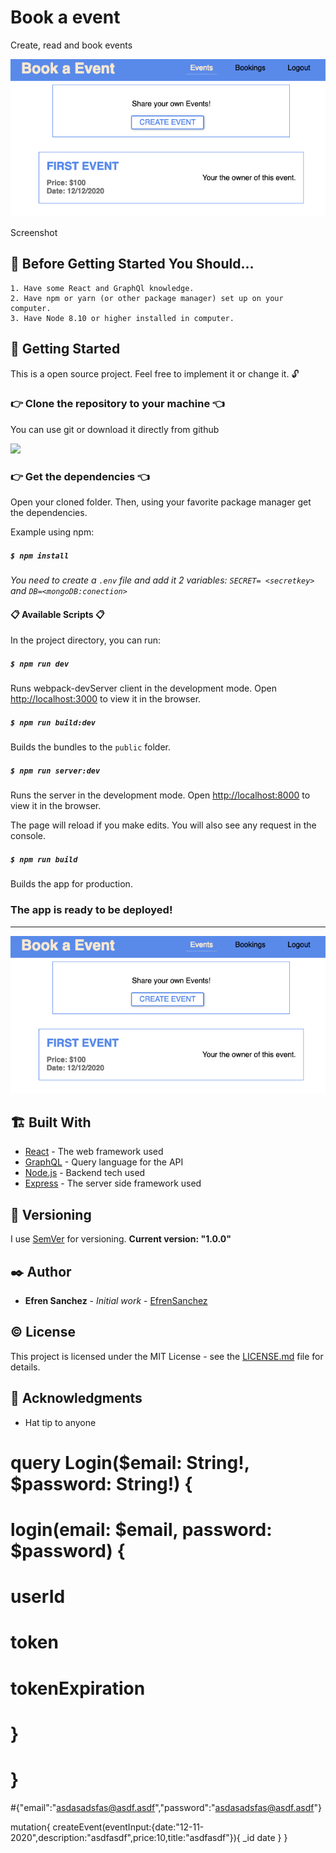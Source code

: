 # Book a event

Create, read and book events

![](./docs/capture.png)

Screenshot


## 🙋 Before Getting Started You Should…

    1. Have some React and GraphQl knowledge.
    2. Have npm or yarn (or other package manager) set up on your computer.
    3. Have Node 8.10 or higher installed in computer.

## 🎯 Getting Started

 This is a open source project. Feel free to implement it or change it. 🔓

### 👉 Clone the repository to your machine 👈

You can use git or download it directly from github

![](https://imgur.com/bpHE9K6.png)

### 👉 Get the dependencies 👈

Open your cloned folder. Then, using your favorite package manager get the dependencies.

Example using npm:

##### `$ npm install`

*You need to create a `.env` file and add it 2 variables: `SECRET= <secretkey>` and `DB=<mongoDB:conection>`*

#### 📋 Available Scripts 📋

In the project directory, you can run:

##### `$ npm run dev`
Runs webpack-devServer client in the development mode. Open [http://localhost:3000](http://localhost:3000/) to view it in the browser.

##### `$ npm run build:dev`
Builds the bundles to the `public` folder.

##### `$ npm run server:dev`
Runs the server in the development mode. Open [http://localhost:8000](http://localhost:8000/) to view it in the browser.

The page will reload if you make edits. You will also see any request in the console.

##### `$ npm run build`
Builds the app for production. 

### The app is ready to be deployed!
---

![](./docs/capture.png)

## 🏗️ Built With

- [React](https://reactjs.org/docs/getting-started.html) - The web framework used
- [GraphQL](https://graphql.org) - Query language for the API
- [Node.js](https://nodejs.org) - Backend tech used
- [Express](https://expressjs.com) - The server side framework used

## 🔢 Versioning

I use [SemVer](http://semver.org/) for versioning.
 **Current version: "1.0.0"**

## ✒️ Author

- **Efren Sanchez** - *Initial work* - [EfrenSanchez](https://github.com/EfrenSanchez)

## ©️ License

This project is licensed under the MIT License - see the [LICENSE.md](LICENSE.md) file for details.

## 🤗 Acknowledgments

- Hat tip to anyone 




# query Login($email: String!, $password: String!) {
#   login(email: $email, password: $password) {
#     userId
#     token
#     tokenExpiration
#   }
# }
#{"email":"asdasadsfas@asdf.asdf","password":"asdasadsfas@asdf.asdf"}


mutation{
  createEvent(eventInput:{date:"12-11-2020",description:"asdfasdf",price:10,title:"asdfasdf"}){
    _id
    date
  }
}
